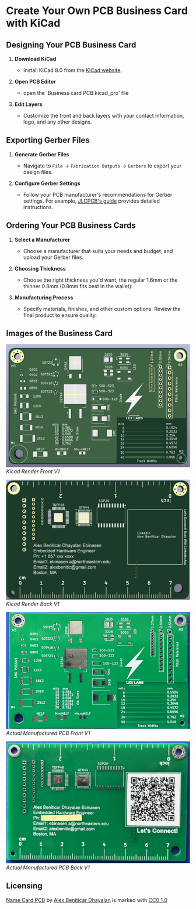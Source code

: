 # Create Your Own PCB Business Card with KiCad

## Designing Your PCB Business Card
1. **Download KiCad**
   - Install KiCad 8.0 from the [KiCad website](https://www.kicad.org/download/).

2. **Open PCB Editor**
   - open the 'Business card PCB.kicad_pro' file

3. **Edit Layers**
   - Customize the front and back layers with your contact information, logo, and any other designs.

## Exporting Gerber Files
1. **Generate Gerber Files**
   - Navigate to `File` -> `Fabrication Outputs` -> `Gerbers` to export your design files.

2. **Configure Gerber Settings**
   - Follow your PCB manufacturer's recommendations for Gerber settings. For example, [JLCPCB's guide](https://jlcpcb.com/help/article/362-how-to-generate-gerber-and-drill-files-in-kicad-7) provides detailed instructions.

## Ordering Your PCB Business Cards
1. **Select a Manufacturer**
   - Choose a manufacturer that suits your needs and budget, and upload your Gerber files.
     
2. **Choosing Thickness**
   - Choose the right thickness you'd want, the regular 1.6mm or the thinner 0.8mm (0.8mm fits best in the wallet).
   
4. **Manufacturing Process**
   - Specify materials, finishes, and other custom options. Review the final product to ensure quality.


## Images of the Business Card
![Kicad Render Front V2](images/Kicad_Render_Front.png)
*Kicad Render Front V1*

![Kicad Render Back V2](images/Kicad_Render_Back.png)
*Kicad Render Back V1*

![Actual PCB Front V1](images/Actual_Front.png)
*Actual Manufactured PCB Front V1*

![Actual PCB Back V1](images/Actual_Back.png)
*Actual Manufactured PCB Back V1*

## Licensing

<p xmlns:cc="http://creativecommons.org/ns#" xmlns:dct="http://purl.org/dc/terms/"><a property="dct:title" rel="cc:attributionURL" href="https://github.com/AlexDhayalan/NameCard_PCB">Name Card PCB</a> by <a rel="cc:attributionURL dct:creator" property="cc:attributionName" href="https://www.linkedin.com/in/alex-beniticar-dhayalan-8220444a/">Alex Beniticar Dhayalan</a> is marked with <a href="https://creativecommons.org/publicdomain/zero/1.0/?ref=chooser-v1" target="_blank" rel="license noopener noreferrer" style="display:inline-block;">CC0 1.0<img style="height:22px!important;margin-left:3px;vertical-align:text-bottom;" src="https://mirrors.creativecommons.org/presskit/icons/cc.svg?ref=chooser-v1" alt=""><img style="height:22px!important;margin-left:3px;vertical-align:text-bottom;" src="https://mirrors.creativecommons.org/presskit/icons/zero.svg?ref=chooser-v1" alt=""></a></p>
